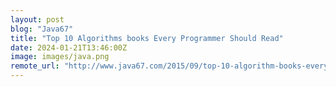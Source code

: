 ```yaml
---
layout: post
blog: "Java67"
title: "Top 10 Algorithms books Every Programmer Should Read"
date: 2024-01-21T13:46:00Z
image: images/java.png
remote_url: "http://www.java67.com/2015/09/top-10-algorithm-books-every-programmer-read-learn.html"
---
```

